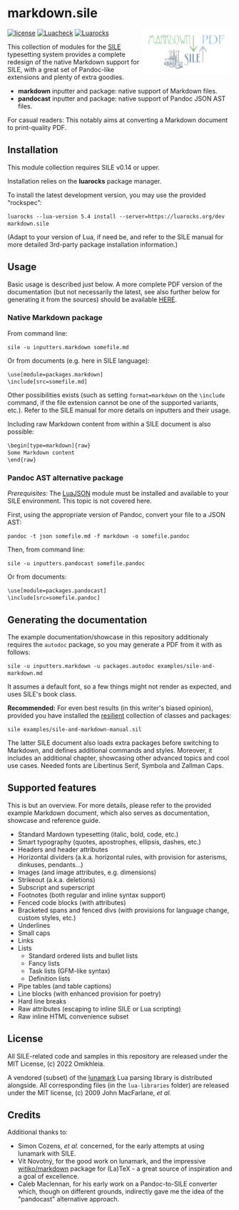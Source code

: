 # markdown.sile
<img align="right" width="40%" src="examples/markdown-sile-logo.png">

[![license](https://img.shields.io/github/license/Omikhleia/markdown.sile)](LICENSE)
[![Luacheck](https://img.shields.io/github/workflow/status/Omikhleia/markdown.sile/Luacheck?label=Luacheck&logo=Lua)](https://github.com/Omikhleia/markdown.sile/actions?workflow=Luacheck)
[![Luarocks](https://img.shields.io/luarocks/v/Omikhleia/markdown.sile?label=Luarocks&logo=Lua)](https://luarocks.org/modules/Omikhleia/markdown.sile)

This collection of modules for the [SILE](https://github.com/sile-typesetter/sile) typesetting
system provides a complete redesign of the native Markdown support for SILE, with
a great set of Pandoc-like extensions and plenty of extra goodies.

- **markdown** inputter and package: native support of Markdown files.
- **pandocast** inputter and package: native support of Pandoc JSON AST files.

For casual readers: This notably aims at converting a Markdown document to print-quality PDF.

## Installation

This module collection requires SILE v0.14 or upper.

Installation relies on the **luarocks** package manager.

To install the latest development version, you may use the provided “rockspec”:

```
luarocks --lua-version 5.4 install --server=https://luarocks.org/dev markdown.sile
```

(Adapt to your version of Lua, if need be, and refer to the SILE manual for more
detailed 3rd-party package installation information.)

## Usage

Basic usage is described just below. A more complete PDF version of the documentation (but not
necessarily the latest, see also further below for generating it from the sources) should be
available [HERE](https://drive.google.com/file/d/19VfSMmfBIZwr43U-W842IkSE349wdgZb/view?usp=sharing).

### Native Markdown package

From command line:

```
sile -u inputters.markdown somefile.md
```

Or from documents (e.g. here in SILE language):

```
\use[module=packages.markdown]
\include[src=somefile.md]
```

Other possibilities exists (such as setting `format=markdown` on the `\include` command, if the file extension
cannot be one of the supported variants, etc.). Refer to the SILE manual for more details on inputters and their
usage.

Including raw Markdown content from within a SILE document is also possible:

```
\begin[type=markdown]{raw}
Some Markdown content
\end{raw}
```

### Pandoc AST alternative package

_Prerequisites:_ The [LuaJSON](https://github.com/harningt/luajson) module must be
installed and available to your SILE environment. This topic is not covered here.

First, using the appropriate version of Pandoc, convert your file to a JSON AST:

```
pandoc -t json somefile.md -f markdown -o somefile.pandoc
```

Then, from command line:

```
sile -u inputters.pandocast somefile.pandoc
```

Or from documents:

```
\use[module=packages.pandocast]
\include[src=somefile.pandoc]
```

## Generating the documentation

The example documentation/showcase in this repository additionaly requires the `autodoc` package, so you
may generate a PDF from it with as follows:

```
sile -u inputters.markdown -u packages.autodoc examples/sile-and-markdown.md
```

It assumes a default font, so a few things might not render as expected, and uses SILE's book class.

**Recommended:** For even best results (in this writer's biased opinion), provided you have installed the
[resilient](https://github.com/Omikhleia/resilient.sile) collection of classes and packages:

```
sile examples/sile-and-markdown-manual.sil
```

The latter SILE document also loads extra packages before switching to Markdown, and defines
additional commands and styles. Moreover, it includes an additional chapter, showcasing
other advanced topics and cool use cases. Needed fonts are Libertinus Serif, Symbola and Zallman Caps.

## Supported features

This is but an overview. For more details, please refer to the provided example Markdown document,
which also serves as documentation, showcase and reference guide.

- Standard Mardown typesetting (italic, bold, code, etc.)
- Smart typography (quotes, apostrophes, ellipsis, dashes, etc.)
- Headers and header attributes
- Horizontal dividers (a.k.a. horizontal rules, with provision for asterisms, dinkuses, pendants...)
- Images (and image attributes, e.g. dimensions)
- Strikeout (a.k.a. deletions)
- Subscript and superscript
- Footnotes (both regular and inline syntax support)
- Fenced code blocks (with attributes)
- Bracketed spans and fenced divs (with provisions for language change, custom styles, etc.)
- Underlines
- Small caps
- Links
- Lists
  - Standard ordered lists and bullet lists
  - Fancy lists
  - Task lists (GFM-like syntax)
  - Definition lists
- Pipe tables (and table captions)
- Line blocks (with enhanced provision for poetry)
- Hard line breaks
- Raw attributes (escaping to inline SILE or Lua scripting)
- Raw inline HTML convenience subset

## License

All SILE-related code and samples in this repository are released under the MIT License, (c) 2022 Omikhleia.

A vendored (subset) of the [lunamark](https://github.com/jgm/lunamark) Lua parsing library is
distributed alongside. All corresponding files (in the `lua-libraries` folder) are released under
the MIT license, (c) 2009 John MacFarlane, _et al._

## Credits

Additional thanks to:

- Simon Cozens, _et al._ concerned, for the early attempts at using lunamark with SILE.
- Vít Novotný, for the good work on lunamark, and the impressive [witiko/markdown](https://github.com/Witiko/markdown)
  package for (La)TeX - a great source of inspiration and a goal of excellence.
- Caleb Maclennan, for his early work on a Pandoc-to-SILE converter which, though on different grounds, indirectly
  gave me the idea of the "pandocast" alternative approach.
